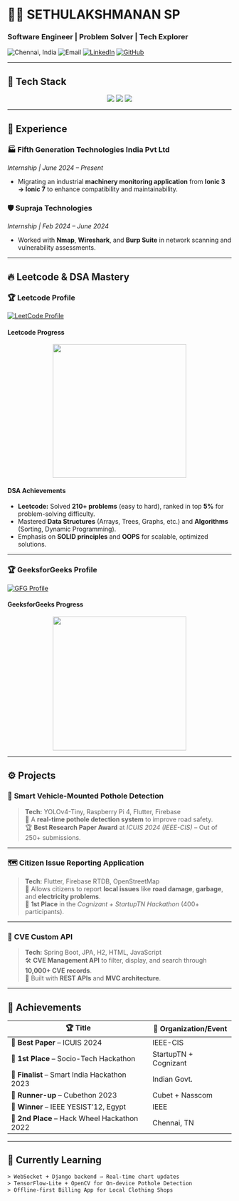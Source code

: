 # 👨‍💻 SETHULAKSHMANAN SP
### Software Engineer | Problem Solver | Tech Explorer

![Chennai, India](https://img.shields.io/badge/-Chennai,%20India-000000?style=for-the-badge&logo=googlemaps&logoColor=white)
![Email](https://img.shields.io/badge/Gmail-D14836?style=for-the-badge&logo=gmail&logoColor=white)
[![LinkedIn](https://img.shields.io/badge/LinkedIn-0077B5?style=for-the-badge&logo=linkedin&logoColor=white)](https://www.linkedin.com/in/sethulakshmanan-sp)
[![GitHub](https://img.shields.io/badge/GitHub-100000?style=for-the-badge&logo=github&logoColor=white)](https://github.com/sethubolt7)

---

## 🧠 **Tech Stack**

<div align="center">
  <img src="https://skillicons.dev/icons?i=java,python,dart,js,ts,sql&theme=dark" />
  <img src="https://skillicons.dev/icons?i=flutter,firebase,spring,bootstrap,html,css&theme=dark" />
  <img src="https://skillicons.dev/icons?i=git,linux,vscode,h2&theme=dark" />
</div>

---

## 💼 **Experience**

### 🏭 **Fifth Generation Technologies India Pvt Ltd**
*Internship | June 2024 – Present*  
- Migrating an industrial **machinery monitoring application** from **Ionic 3 → Ionic 7** to enhance compatibility and maintainability.

### 🛡️ **Supraja Technologies**
*Internship | Feb 2024 – June 2024*  
- Worked with **Nmap**, **Wireshark**, and **Burp Suite** in network scanning and vulnerability assessments.

---

## 🔥 **Leetcode & DSA Mastery**

### 🏆 **Leetcode Profile**
[![LeetCode Profile](https://img.shields.io/badge/LeetCode-210+%20problems-orange?style=flat-square&logo=leetcode&logoColor=white)](https://leetcode.com/u/SETHULAKSHMANAN_SP/)

#### **Leetcode Progress**
<p align="center">
  <img src="https://leetcard.jacoblin.cool/SETHULAKSHMANAN_SP?theme=dark&font=baloo&ext=contest" width="300px"/>
</p>

#### **DSA Achievements**
- **Leetcode:** Solved **210+ problems** (easy to hard), ranked in top **5%** for problem-solving difficulty.
- Mastered **Data Structures** (Arrays, Trees, Graphs, etc.) and **Algorithms** (Sorting, Dynamic Programming).
- Emphasis on **SOLID principles** and **OOPS** for scalable, optimized solutions.

---

### 🏆 **GeeksforGeeks Profile**
[![GFG Profile](https://img.shields.io/badge/GeeksForGeeks-200+%20problems-blue?style=flat-square&logo=geeksforgeeks&logoColor=white)](https://www.geeksforgeeks.org/user/sethubewgq/)

#### **GeeksforGeeks Progress**
<p align="center">
  <img src="https://gfg-card-generator.vercel.app/?username=sethubewgq&theme=dark" width="300px"/>
</p>

---

## ⚙️ **Projects**

### 🔧 **Smart Vehicle-Mounted Pothole Detection**
> **Tech:** YOLOv4-Tiny, Raspberry Pi 4, Flutter, Firebase  
📍 A **real-time pothole detection system** to improve road safety.  
🏆 **Best Research Paper Award** at *ICUIS 2024 (IEEE-CIS)* – Out of 250+ submissions.

---

### 🗺️ **Citizen Issue Reporting Application**
> **Tech:** Flutter, Firebase RTDB, OpenStreetMap  
🚧 Allows citizens to report **local issues** like **road damage**, **garbage**, and **electricity problems**.  
🏅 **1st Place** in the *Cognizant + StartupTN Hackathon* (400+ participants).

---

### 🔐 **CVE Custom API**
> **Tech:** Spring Boot, JPA, H2, HTML, JavaScript  
🛠️ **CVE Management API** to filter, display, and search through **10,000+ CVE records**.  
🔧 Built with **REST APIs** and **MVC architecture**.

---

## 🏅 **Achievements**

| 🏆 Title | 🏁 Organization/Event |
|---------|------------------------|
| 🥇 **Best Paper** – ICUIS 2024 | IEEE-CIS |
| 🥇 **1st Place** – Socio-Tech Hackathon | StartupTN + Cognizant |
| 🎯 **Finalist** – Smart India Hackathon 2023 | Indian Govt. |
| 🥈 **Runner-up** – Cubethon 2023 | Cubet + Nasscom |
| 🥇 **Winner** – IEEE YESIST’12, Egypt | IEEE |
| 🥈 **2nd Place** – Hack Wheel Hackathon 2022 | Chennai, TN |

---

## 🎯 **Currently Learning**
```txt
> WebSocket + Django backend → Real-time chart updates
> TensorFlow-Lite + OpenCV for On-device Pothole Detection
> Offline-first Billing App for Local Clothing Shops
